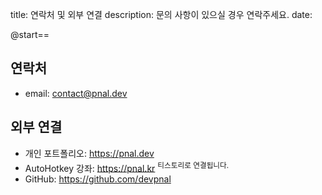 title: 연락처 및 외부 연결
description: 문의 사항이 있으실 경우 연락주세요.
date: 

@start==

## 연락처
- email: contact@pnal.dev  

## 외부 연결
- 개인 포트폴리오: https://pnal.dev
- AutoHotkey 강좌: https://pnal.kr <sup>티스토리로 연결됩니다.</sup>
- GitHub: https://github.com/devpnal